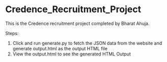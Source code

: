 # Credence_Recruitment_Project
This is the Credence recruitment project completed by Bharat Ahuja.

Steps:
1. Click and run generate.py to fetch the JSON data from the website and generate output.html as the output HTML file
2. View the output.html to see the generated HTML Output
